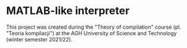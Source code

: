 # MATLAB-like interpreter

This project was created during the "Theory of compilation" course (pl. "Teoria kompilacji") at the AGH University of Science and Technology (winter semester 2021/22).
